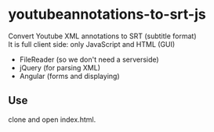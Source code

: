 # youtubeannotations-to-srt-js
Convert Youtube XML annotations to SRT (subtitle format)<br/>
It is full client side: only JavaScript and HTML (GUI)

- FileReader (so we don't need a serverside)
- jQuery (for parsing XML)
- Angular (forms and displaying)

## Use
clone and open index.html.

